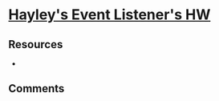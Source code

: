 # [Hayley's Event Listener's HW](https://github.com/hhmcdonald/hw_listeners_mcdonald_hayley)

## Resources

* []()

## Comments
